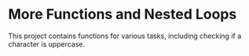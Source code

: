 # More Functions and Nested Loops

This project contains functions for various tasks, including checking if a character is uppercase.